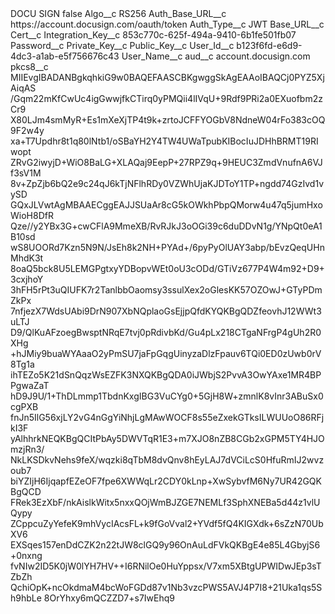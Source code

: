 <?xml version="1.0" encoding="UTF-8"?>
<CustomMetadata xmlns="http://soap.sforce.com/2006/04/metadata" xmlns:xsi="http://www.w3.org/2001/XMLSchema-instance" xmlns:xsd="http://www.w3.org/2001/XMLSchema">
    <label>DOCU SIGN</label>
    <protected>false</protected>
    <values>
        <field>Algo__c</field>
        <value xsi:type="xsd:string">RS256</value>
    </values>
    <values>
        <field>Auth_Base_URL__c</field>
        <value xsi:type="xsd:string">https://account.docusign.com/oauth/token</value>
    </values>
    <values>
        <field>Auth_Type__c</field>
        <value xsi:type="xsd:string">JWT</value>
    </values>
    <values>
        <field>Base_URL__c</field>
        <value xsi:nil="true"/>
    </values>
    <values>
        <field>Cert__c</field>
        <value xsi:nil="true"/>
    </values>
    <values>
        <field>Integration_Key__c</field>
        <value xsi:type="xsd:string">853c770c-625f-494a-9410-6b1fe501fb07</value>
    </values>
    <values>
        <field>Password__c</field>
        <value xsi:nil="true"/>
    </values>
    <values>
        <field>Private_Key__c</field>
        <value xsi:nil="true"/>
    </values>
    <values>
        <field>Public_Key__c</field>
        <value xsi:nil="true"/>
    </values>
    <values>
        <field>User_Id__c</field>
        <value xsi:type="xsd:string">b123f6fd-e6d9-4dc3-a1ab-e5f756676c43</value>
    </values>
    <values>
        <field>User_Name__c</field>
        <value xsi:nil="true"/>
    </values>
    <values>
        <field>aud__c</field>
        <value xsi:type="xsd:string">account.docusign.com</value>
    </values>
    <values>
        <field>pkcs8__c</field>
        <value xsi:type="xsd:string">MIIEvgIBADANBgkqhkiG9w0BAQEFAASCBKgwggSkAgEAAoIBAQCj0PYZ5XjAiqAS
/Gqm22mKfCwUc4igGwwjfkCTirq0yPMQii4lIVqU+9Rdf9PRi2a0EXuofbm2zCr9
X80LJm4smMyR+Es1mXeXjTP4t9k+zrtoJCFFYOGbV8NdneW04rFo383cOQ9F2w4y
xa+T7Updhr8t1q80lNtb1/oSBaYH2Y4TW4UWaTpubKIBocIuJDHhBRMT19RIwopt
ZRvG2iwyjD+WiO8BaLG+XLAQaj9EepP+27RPZ9q+9HEUC3ZmdVnufnA6VJf3sV1M
8v+ZpZjb6bQ2e9c24qJ6kTjNFlhRDy0VZWhUjaKJDToY1TP+ngdd74GzIvd1vySD
GQxJLVwtAgMBAAECggEAJJSUaAr8cG5kOWkhPbpQMorw4u47q5jumHxoWioH8DfR
Qze//y2YBx3G+cwCFlA9MmeXB/RvRJkJ3oOGi39c6duDDvN1g/YNpQt0eA1B10sd
wS8UOORd7Kzn5N9N/JsEh8k2NH+PYAd+/6pyPyOlUAY3abp/bEvzQeqUHnMhdK3t
8oaQ5bck8U5LEMGPgtxyYDBopvWEt0oU3cODd/GTiVz677P4W4m92+D9+3cxjhoY
3hFH5rPt3uQIUFK7r2TanlbbOaomsy3ssulXex2oGlesKK57OZOwJ+GTyPDmZkPx
7nfjezX7WdsUAbi9DrN907XbNQplaoGsEjjpQfdKYQKBgQDZfeovhJ12WWt3uLTJ
D9/QlKuAFzoegBwsptNRqE7tvj0pRdivbKd/Gu4pLx218CTgaNFrgP4gUh2R0XHg
+hJMiy9buaWYAaaO2yPmSU7jaFpGqgUinyzaDlzFpauv6TQi0ED0zUwb0rV8Tg1a
ihTEZo5K21dSnQqzWsEZFK3NXQKBgQDA0iJWbjS2PvvA3OwYAxe1MR4BPPgwaZaT
hD9J9U/1+ThDLmmp1TbdnKxgIBG3VuCYg0+5GjH8W+zmnlK8vInr3ABuSx0cgPXB
fnJn5IlG56xjLY2vG4nGgYiNhjLgMAwWOCF8s55eZxekGTksILWUUoO86RFjkI3F
yAlhhrkNEQKBgQCItPbAy5DWVTqR1E3+m7XJO8nZB8CGb2xGPM5TY4HJOmzjRn3/
NkLKSDkvNehs9feX/wqzki8qTbM8dvQnv8hEyLAJ7dVCiLcS0HfuRmIJ2wvzoub7
biYZIjH6IjqapfEZeOF7fpe6XWWqLr2CDY0kLnp+XwSybvfM6Ny7UR42GQKBgQCD
FRek3EzXbF/nkAislkWitx5nxxQOjWmBJZGE7NEMLf3SphXNEBa5d44z1vlUQypy
ZCppcuZyYefeK9mhVycIAcsFL+k9fGoVval2+YVdf5fQ4KIGXdk+6sZzN70UbXV6
EXSqes157enDdCZK2n22tJW8clGQ9y96OnAuLdFVkQKBgE4e85L4GbyjS6+0nxng
fvNIw2ID5K0jW0lYH7HV++I6RNilOe0HuYppsx/V7xm5XBtgUPWIDwJEp3sTZbZh
QchiOpK+ncOkdmaM4bcWoFGDd87v1Nb3vzcPWS5AVJ4P7I8+21Uka1qs5Sh9hbLe
8OrYhxy6mQCZZD7+s7IwEhq9</value>
    </values>
</CustomMetadata>
